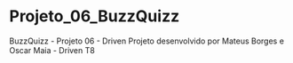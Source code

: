 # Projeto_06_BuzzQuizz
BuzzQuizz - Projeto 06 - Driven
Projeto desenvolvido por Mateus Borges e Oscar Maia - Driven T8
